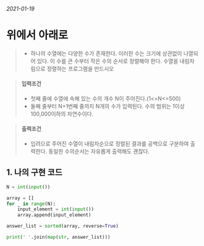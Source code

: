 ###### 2021-01-19

# 위에서 아래로

> - 하나의 수열에는 다양한 수가 존재한다. 이러한 수는 크기에 상관없이 나열되어 있다. 이 수를 큰 수부터 작은 수의 순서로 정렬해야 한다. 수열을 내림차림으로 정렬하는 프로그램을 만드시오

> #### 입력조건
>
> - 첫째 줄에 수열에 속해 있는 수의 개수 N이 주어진다.(1<=N<=500)
> - 둘째 줄부터 N+1번째 줄까지 N개의 수가 입력된다. 수의 범위는 1이상 100,000이하의 자연수이다.

> #### 출력조건
>
> - 입려으로 주어진 수열이 내림차순으로 정렬된 결과를 공백으로 구분하여 출력한다. 동일한 수의순서는 자유롭게 출력해도 괜찮다.



## 1. 나의 구현 코드

```python
N = int(input())

array = []
for _ in range(N):
    input_element = int(input())
    array.append(input_element)

answer_list = sorted(array, reverse=True)

print(' '.join(map(str, answer_list)))
```

